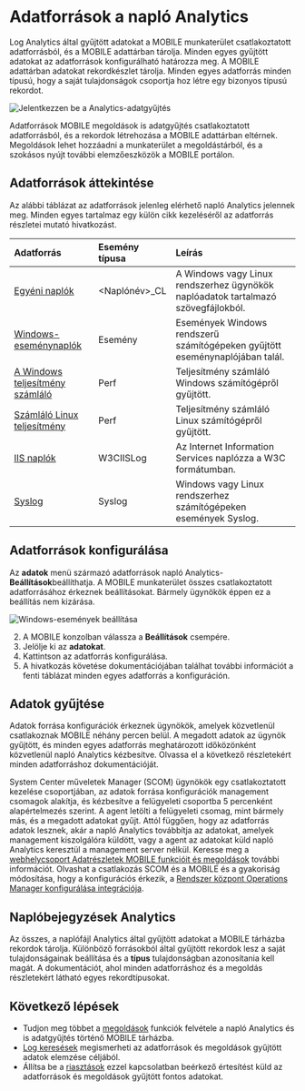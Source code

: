 <properties 
   pageTitle="Adatforrások a napló Analytics |} Microsoft Azure"
   description="Adatforrások adja meg az adatokat, hogy a napló Analytics tárolja a ügynökök és más forrásokból csatlakoztatva.  Ez a cikk ismerteti, amely a hogyan napló Analytics az adatforrást, ebből a cikkből megtudhatja, hogy hogyan konfigurálhatók a részletek és összefoglalja a különböző forrásokból érhető el."
   services="log-analytics"
   documentationCenter=""
   authors="bwren"
   manager="jwhit"
   editor="tysonn" />
<tags 
   ms.service="log-analytics"
   ms.devlang="na"
   ms.topic="article"
   ms.tgt_pltfrm="na"
   ms.workload="infrastructure-services"
   ms.date="10/18/2016"
   ms.author="bwren" />

# <a name="data-sources-in-log-analytics"></a>Adatforrások a napló Analytics

Log Analytics által gyűjtött adatokat a MOBILE munkaterület csatlakoztatott adatforrásból, és a MOBILE adattárban tárolja.  Minden egyes gyűjtött adatokat az adatforrások konfigurálható határozza meg.  A MOBILE adattárban adatokat rekordkészlet tárolja.  Minden egyes adatforrás minden típusú, hogy a saját tulajdonságok csoportja hoz létre egy bizonyos típusú rekordot.

![Jelentkezzen be a Analytics-adatgyűjtés](./media/log-analytics-data-sources/overview.png)

Adatforrások MOBILE megoldások is adatgyűjtés csatlakoztatott adatforrásból, és a rekordok létrehozása a MOBILE adattárban eltérnek.  Megoldások lehet hozzáadni a munkaterület a megoldástárból, és a szokásos nyújt további elemzőeszközök a MOBILE portálon.  

## <a name="summary-of-data-sources"></a>Adatforrások áttekintése

Az alábbi táblázat az adatforrások jelenleg elérhető napló Analytics jelennek meg.  Minden egyes tartalmaz egy külön cikk kezeléséről az adatforrás részletei mutató hivatkozást.

| Adatforrás | Esemény típusa | Leírás |
|:--|:--|:--|
| [Egyéni naplók](log-analytics-data-sources-custom-logs.md) | \<Naplónév\>_CL | A Windows vagy Linux rendszerhez ügynökök naplóadatok tartalmazó szövegfájlokból. |
| [Windows-eseménynaplók](log-analytics-data-sources-windows-events.md) | Esemény | Események Windows rendszerű számítógépeken gyűjtött eseménynaplójában talál. |
| [A Windows teljesítmény számláló](log-analytics-data-sources-performance-counters.md) | Perf | Teljesítmény számláló Windows számítógépről gyűjtött. |
| [Számláló Linux teljesítmény](log-analytics-data-sources-performance-counters.md) | Perf | Teljesítmény számláló Linux számítógépről gyűjtött. |
| [IIS naplók](log-analytics-data-sources-iis-logs.md) | W3CIISLog | Az Internet Information Services naplózza a W3C formátumban. |
| [Syslog](log-analytics-data-sources-syslog.md) | Syslog | Windows vagy Linux rendszerhez számítógépeken események Syslog. |

## <a name="configuring-data-sources"></a>Adatforrások konfigurálása

Az **adatok** menü származó adatforrások napló Analytics- **Beállítások**beállíthatja.  A MOBILE munkaterület összes csatlakoztatott adatforrásához érkeznek beállításokat.  Bármely ügynökök éppen ez a beállítás nem kizárása.

![Windows-események beállítása](./media/log-analytics-data-sources/configure-events.png)

2. A MOBILE konzolban válassza a **Beállítások** csempére.
3. Jelölje ki az **adatokat**.
4. Kattintson az adatforrás konfigurálása.
5. A hivatkozás követése dokumentációjában találhat további információt a fenti táblázat minden egyes adatforrás a konfiguráción.

## <a name="data-collection"></a>Adatok gyűjtése

Adatok forrása konfigurációk érkeznek ügynökök, amelyek közvetlenül csatlakoznak MOBILE néhány percen belül.  A megadott adatok az ügynök gyűjtött, és minden egyes adatforrás meghatározott időközönként közvetlenül napló Analytics kézbesítve.  Olvassa el a következő részletekért minden adatforráshoz dokumentációját.

System Center műveletek Manager (SCOM) ügynökök egy csatlakoztatott kezelése csoportjában, az adatok forrása konfigurációk management csomagok alakítja, és kézbesítve a felügyeleti csoportba 5 percenként alapértelmezés szerint.  A agent letölti a felügyeleti csomag, mint bármely más, és a megadott adatokat gyűjt. Attól függően, hogy az adatforrás adatok lesznek, akár a napló Analytics továbbítja az adatokat, amelyek management kiszolgálóra küldött, vagy a agent az adatokat küld napló Analytics keresztül a management server nélkül. Keresse meg a [webhelycsoport Adatrészletek MOBILE funkcióit és megoldások](log-analytics-add-solutions.md#data-collection-details-for-oms-features-and-solutions) további információt.  Olvashat a csatlakozás SCOM és a MOBILE és a gyakoriság módosítása, hogy a konfigurációs érkezik, a [Rendszer központ Operations Manager konfigurálása integrációja](log-analytics-om-agents.md).

## <a name="log-analytics-records"></a>Naplóbejegyzések Analytics

Az összes, a naplófájl Analytics által gyűjtött adatokat a MOBILE tárházba rekordok tárolja.  Különböző forrásokból által gyűjtött rekordok lesz a saját tulajdonságainak beállítása és a **típus** tulajdonságban azonosítania kell magát.  A dokumentációt, ahol minden adatforráshoz és a megoldás részletekért látható egyes rekordtípusokat.


## <a name="next-steps"></a>Következő lépések

- Tudjon meg többet a [megoldások](log-analytics-add-solutions.md) funkciók felvétele a napló Analytics és is adatgyűjtés történő MOBILE tárházba.
- [Log keresések](log-analytics-log-searches.md) megismerheti az adatforrások és megoldások gyűjtött adatok elemzése céljából.  
- Állítsa be a [riasztások](log-analytics-alerts.md) ezzel kapcsolatban beérkező értesítést küld az adatforrások és megoldások gyűjtött fontos adatokat.
